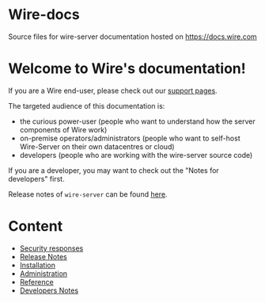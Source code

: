 # Wire-docs

Source files for wire-server documentation hosted on https://docs.wire.com

# Welcome to Wire's documentation!

If you are a Wire end-user, please check out our [support pages](https://support.wire.com/).

The targeted audience of this documentation is:

- the curious power-user (people who want to understand how the server components of Wire work)
- on-premise operators/administrators (people who want to self-host Wire-Server on their own datacentres or cloud)
- developers (people who are working with the wire-server source code)

If you are a developer, you may want to check out the "Notes for developers" first.

Release notes of `wire-server` can be found [here](https://github.com/wireapp/wire-server/releases).

# Content
* [Security responses](security-responses/index.md)
* [Release Notes](changelog/index.md)
* [Installation](how-to/install/index.md)
* [Administration](how-to/administrate/index.md)
* [Reference](understand/index.md)
* [Developers Notes](developer/index.md)